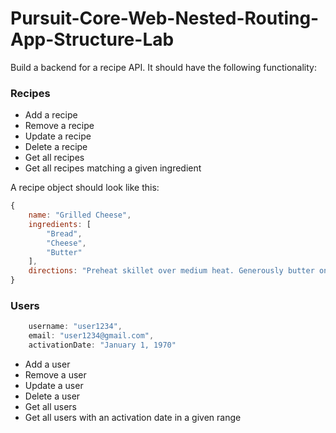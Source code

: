 # Pursuit-Core-Web-Nested-Routing-App-Structure-Lab

Build a backend for a recipe API. It should have the following functionality:

### Recipes

- Add a recipe
- Remove a recipe
- Update a recipe
- Delete a recipe
- Get all recipes
- Get all recipes matching a given ingredient

A recipe object should look like this:
```js
{
    name: "Grilled Cheese",
    ingredients: [
        "Bread",
        "Cheese",
        "Butter"
    ],
    directions: "Preheat skillet over medium heat. Generously butter one side of a slice of bread. Place bread butter-side-down onto skillet bottom and add 1 slice of cheese. Butter a second slice of bread on one side and place butter-side-up on top of sandwich. Grill until lightly browned and flip over; continue grilling until cheese is melted. Repeat with remaining 2 slices of bread, butter and slice of cheese."
}
```

### Users

```js
    username: "user1234",
    email: "user1234@gmail.com",
    activationDate: "January 1, 1970"
```

- Add a user
- Remove a user
- Update a user
- Delete a user
- Get all users
- Get all users with an activation date in a given range
